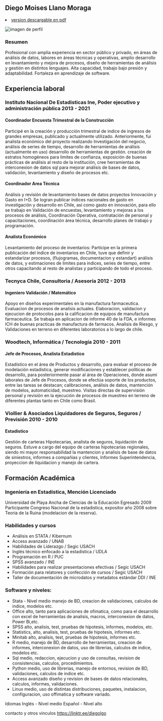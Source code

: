 
## Diego Moises Llano Moraga 
<li class="masthead__menu-item">
          <a href="https://github.com/Diegolgo/curriculum/blob/main/Diego-Llano-M-2022.pdf">version descargable en pdf </a>
        </li>

![imagen de perfil](https://user-images.githubusercontent.com/103307572/162616055-17ff3817-3e35-4ad6-a017-8d7d72c42591.png)

### Resumen
Profesional con amplia experiencia en sector público y privado, en áreas de análisis de datos, labores en áreas técnicas y operativas, amplio desarrollo en levantamiento y mejora de procesos, diseño de herramientas de análisis y gestión en distintos lenguajes. Alta capacidad, trabajo bajo presión y adaptabilidad. Fortaleza en aprendizaje de software.

##  Experiencia laboral

### Instituto Nacional De Estadisticas Ine, Poder ejecutivo y administración pública 2013 - 2021

####  Coordinador Encuesta Trimestral de la Construcción          
Participé en la creación y producción trimestral de indice de ingresos de grandes empresas, publicado y actualmente utilizado. Anteriormente, fui analista económico del proyecto realizando Investigación del negocio, análisis de series de tiempo, desarrollo de herramientas de análisis (actualmente en uso) desarrollo de herramientas de gestión. creación de estratos homogéneos para limites de confianza, exposición de buenas prácticas de análisis al resto de la institución, cree herramientas de interconexion de datos sql para mejorar análisis de bases de datos, validación, levantamiento y diseño de procesos etc.

####  Coordinador Area Técnica       
Análisis y revisión de levantamiento bases de datos proyectos Innovación y Gasto en I+D. Se logran publicar índices nacionales de gasto en investigación y desarrollo en Chile, así como gasto en innovación, para ello se trabajo en Validación de encuestas, levantamiento y mejoras a los procesos de análisis, Coordinación Operativa, contratación de personal y capacitaciones, coordinación área técnica, desarrollo planes de trabajo y programación.

####  Analista Económico      
Levantamiento del proceso de inventarios: Participe en la primera publicación del índice de inventarios en Chile, tuve que definir y estandarizar procesos, (flujogramas, documentacion y estandart) análisis de datos, y estimaciones de limites para indices, series de tiempo, entre otros capacitando al resto de analistas y participando de todo el proceso.

### Tecnyca Chile, Consultoria / Asesoría 2012 - 2013 
       
#### Ingeniero Validación  / Matemático
Apoyo en diseños experimentales en la manufactura farmaceutica. Evaluacion de procesos de analisis actuales. Elaboracion, validacion y ejecucion de protocolos para la calificacion de equipos de manufactura farmaceutica. Se trabaja en aplicacion de informe 40 de la FDA, e informes ICH de buenas practicas de manufactura de farmacos. Analisis de Riesgo, y Validaciones en terreno en diferentes laboratorios a lo largo de chile.

### Woodtech, Informática / Tecnología 2010 - 2011

#### Jefe de Procesos, Analista Estadistico 
Estadístico en el área de Productos y desarrollo, para evaluar el proceso de modelación estadística, generar modificaciones y establecer políticas de desarrollo, para posteriormente pasar al área de Operaciones, donde asumí laborales de Jefe de Procesos, donde se efectúa soporte de los productos, entre las tareas se destacan; calibraciones, análisis de datos, mantención de modelos, automaticidad, muestreo. Visitas directas de supervisión personal y revisión en la ejecución de procesos de muestreo en terreno de diferentes plantas tanto en Chile como Brasil.

### Viollier & Asociados Liquidadores de Seguros, Seguros / Previsión 2010 - 2010

#### Estadistico 
Gestión de carteras Hipotecarias, analista de seguros, liquidación de seguros. Estuve a cargo del equipo de carteras hipotecarias regionales, siendo mi mayor responsabilidad la mantencion y analisis de base de datos de siniestros, informes a compañias y clientes, Informes Superintendencia, proyeccion de liquidacion y manejo de cartera.


## Formación Académica

  
### Ingeniería en Estadística, Mención Licenciado
          
Universidad de Playa Ancha de Ciencias de la Educación Egresado 2009
Participante Congreso Nacional de la estadistica, expositor año 2008 sobre Teoria de la Ruina (modelacion de la reserva).
  
### Habilidades y cursos

- Análisis en STATA / Kibernum
- Access avanzado / UNAB
- Habilidades de Liderazgo / Segic USACH
- Inglés técnico enfocado a la estadística / UDLA
- Programación en R / PUC
- SPSS avanzado / INE
- Habilidades para realizar presentaciones efectivas / Segic USACH
- Formación para relatores y confección de cursos / Segic USACH
- Taller de documentación de microdatos y metadatos estándar DDI / INE
  
  
### Software y niveles:

- Stata - Nivel medio manejo de BD, creacion de validaciones, calculos de indice, modelos etc.
- Office alto, tanto para aplicaciones de ofimatica, como para el desarrollo con excel de herramientas de analisis, macros,  interconexion de datos, Power Bi,etc.
- SPSS alto, analisis, test, pruebas de hipotesis, informes, modelos, etc.
- Statistics, alto, analisis, test, pruebas de hipotesis, informes etc.
- Minitab alto, analisis, test, pruebas de hipotesis, informes etc.
- R medio, manejo de BD, desarrollo de herramientas, creacion de informes, interconexion de datos, uso de librerias, calculos de indice, modelos etc.
- Sql medio, redaccion, ejecucion y uso de consultas, revision de consistencias, calculos, procedimientos.
- Python medio, uso de librerias, manejo de entornos, revision de BD, validaciones, calculos de indice etc.
- Access avanzado diseño y revision de bases de datos relacionales, calculos, informes, validaciones.
- Linux medio, uso de distintas distribuciones, paquetes, instalacion, configuracion, uso offimatica y software variado.


Idiomas
Inglés - Nivel medio Español - Nivel alto 

contacto y otros vinculos https://linktr.ee/diegolgo


